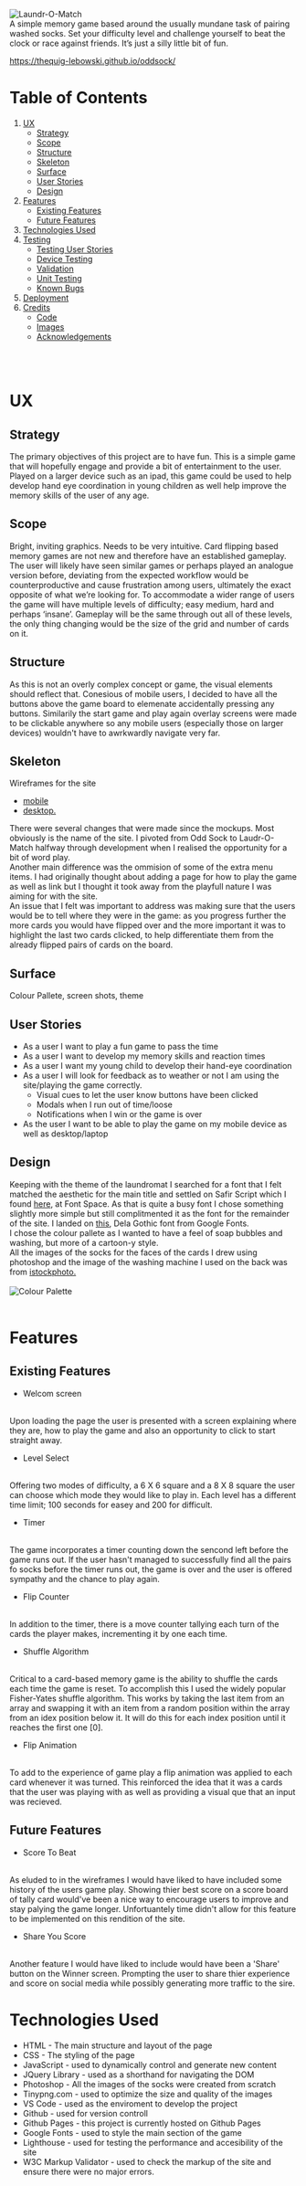 ![Laundr-O-Match](assets/images/AssetsREADME/main_title.png)
<br>
A simple memory game based around the usually mundane task of pairing washed socks. Set your difficulty level and challenge yourself to beat the clock or race against friends. It’s just a silly little bit of fun.

https://thequig-lebowski.github.io/oddsock/
<br>

# Table of Contents

1. [UX](#UX)
	* [Strategy](#Strategy) 
	* [Scope](#Scope)
	* [Structure](#Structure)
	* [Skeleton](#Skeleton)
	* [Surface](#Surface)
	* [User Stories](#User-Stories)
	* [Design](#Design)
2. [Features](#Features)
	* [Existing Features](#Existing-Features)
	* [Future Features](#Future-Features)
3. [Technologies Used](#Technologies-Used)
4. [Testing](#Testing)
	* [Testing User Stories](#Testing-User-Stories) 
	* [Device Testing](#Device-Testing)
	* [Validation](#Validation)
	* [Unit Testing](#Unit-Testing)
	* [Known Bugs](#Known-bugs)
5. [Deployment](#Deployment)
6. [Credits](#Credits)
	* [Code](#Code)
	* [Images](#Images)
	* [Acknowledgements](#Acknowledgments)

<br><br>

# UX

## Strategy
The primary objectives of this project are to have fun. This is a simple game that will hopefully engage and provide a bit of entertainment to the user. Played on a larger device such as an ipad, this game could be used to help develop hand eye coordination in young children as well help improve the memory skills of the user of any age.

## Scope
Bright, inviting graphics. Needs to be very intuitive. Card flipping based memory games are not new and therefore have an established gameplay. The user will likely have seen similar games or perhaps played an analogue version before, deviating from the expected workflow would be counterproductive and cause frustration among users, ultimately the exact opposite of what we’re looking for.
To accommodate a wider range of users the game will have multiple levels of difficulty; easy medium, hard and perhaps ‘insane’. Gameplay will be the same through out all of these levels, the only thing changing would be the size of the grid and number of cards on it.

## Structure
As this is not an overly complex concept or game, the visual elements should reflect that. Conesious of mobile users, I decided to have all the buttons above the game board to elemenate accidentally pressing any buttons. Similarily the start game and play again overlay screens were made to be clickable anywhere so any mobile users (especially those on larger devices) wouldn't have to awrkwardly navigate very far.

## Skeleton
Wireframes for the site
* [mobile](/assets/images/AssetsREADME/mobile_mockup.png)
* [desktop.](/assets/images/AssetsREADME/desktop_mockup.png)

There were several changes that were made since the mockups. Most obviously is the name of the site. I pivoted from Odd Sock to Laudr-O-Match halfway through development when I realised the opportunity for a bit of word play.
<br>
Another main difference was the ommision of some of the extra menu items. I had originally thought about adding a page for how to play the game as well as link but I thought it took away from the playfull nature I was aiming for with the site.
<br>
An issue that I felt was important to address was making sure that the users would be to tell where they were in the game: as you progress further the more cards you would have flipped over and the more important it was to highlight the last two cards clicked, to help differentiate them from the already flipped pairs of cards on the board.
<br>


## Surface
Colour Pallete, screen shots, theme

## User Stories
* As a user I want to play a fun game to pass the time
* As a user I want to develop my memory skills and reaction times
* As a user I want my young child to develop their hand-eye coordination 
* As a user I will look for feedback as to weather or not I am using the site/playing the game correctly.
	* Visual cues to let the user know buttons have been clicked
	* Modals when I run out of time/loose
	* Notifications when I win or the game is over
* As the user I want to be able to play the game on my mobile device as well as desktop/laptop

## Design

Keeping with the theme of the laundromat I searched for a font that I felt matched the aesthetic for the main title and settled on Safir Script which I found [here](https://www.fontspace.com/safir-script-font-f24141), at Font Space. As that is quite a busy font I chose something slightly more simple but still complitmented it as the font for the remainder of the site. I landed on [this](https://fonts.google.com/specimen/Dela+Gothic+One), Dela Gothic font from Google Fonts.
<br>
I chose the colour pallete as I wanted to have a feel of soap bubbles and washing, but more of a cartoon-y style.
<br>
All the images of the socks for the faces of the cards I drew using photoshop and the image of the washing machine I used on the back was from [istockphoto.](https://www.istockphoto.com/vector/thin-line-washing-machine-with-blue-bubble-gm1140553709-305255556)
<br>
<br>
![Colour Palette](/assets/images/AssetsREADME/Palette.png)
<br>
<br>

# Features
## Existing Features

* Welcom screen
<br>
Upon loading the page the user is presented with a screen explaining where they are, how to play the game and also an opportunity to click to start straight away.

* Level Select
<br>
Offering two modes of difficulty, a 6 X 6 square and a 8 X 8 square the user can choose which mode they would like to play in. Each level has a different time limit; 100 seconds for easey and 200 for difficult.

* Timer
<br> 
The game incorporates a timer counting down the sencond left before the game runs out. If the user hasn't managed to successfully find all the pairs fo socks before the timer runs out, the game is over and the user is offered sympathy and the chance to play again.

* Flip Counter
<br>
In addition to the timer, there is a move counter tallying each turn of the cards the player makes, incrementing it by one each time.

* Shuffle Algorithm
<br>
Critical to a card-based memory game is the ability to shuffle the cards each time the game is reset. To accomplish this I used the widely popular Fisher-Yates shuffle algorithm. This works by taking the last item from an array and swapping it with an item from a random position within the array from an idex position below it. It will do this for each index position until it reaches the first one [0].

* Flip Animation
<br>
To add to the experience of game play a flip animation was applied to each card whenever it was turned. This reinforced the idea that it was a cards that the user was playing with as well as providing a visual que that an input was recieved.
<br>

## Future Features

* Score To Beat
<br>
As eluded to in the wireframes I would have liked to have included some history of the users game play. Showing thier best score on a score board of tally card would've been a nice way to encourage users to improve and stay palying the game longer. Unfortuantely time didn't allow for this feature to be implemented on this rendition of the site.

* Share You Score
<br>
Another feature I would have liked to include would have been a 'Share' button on the Winner screen. Prompting the user to share thier experience and score on social media while possibly generating more traffic to the sire.

# Technologies Used

* HTML - The main structure and layout of the page
* CSS - The styling of the page
* JavaScript - used to dynamically control and generate new content
* JQuery Library - used as a shorthand for navigating the DOM
* Photoshop - All the images of the socks were created from scratch
* Tinypng.com - used to optimize the size and quality of the images
* VS Code - used as the enviroment to develop the project
* Github - used for version controll
* Github Pages - this project is currently hosted on Github Pages
* Google Fonts - used to style the main section of the game
* Lighthouse - used for testing the performance and accesibility of the site
* W3C Markup Validator - used to check the markup of the site and ensure there were no major errors.
